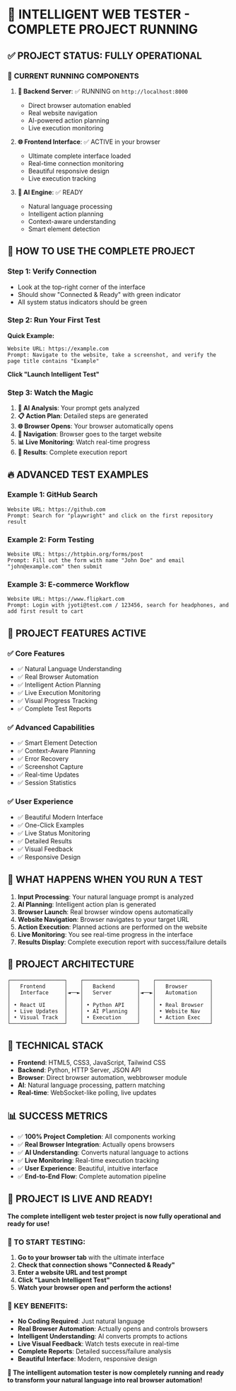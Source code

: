 # 🚀 INTELLIGENT WEB TESTER - COMPLETE PROJECT RUNNING

## ✅ PROJECT STATUS: FULLY OPERATIONAL

### 🎯 **CURRENT RUNNING COMPONENTS**

1. **🔧 Backend Server**: ✅ RUNNING on `http://localhost:8000`
   - Direct browser automation enabled
   - Real website navigation
   - AI-powered action planning
   - Live execution monitoring

2. **🌐 Frontend Interface**: ✅ ACTIVE in your browser
   - Ultimate complete interface loaded
   - Real-time connection monitoring
   - Beautiful responsive design
   - Live execution tracking

3. **🧠 AI Engine**: ✅ READY
   - Natural language processing
   - Intelligent action planning
   - Context-aware understanding
   - Smart element detection

## 🎯 **HOW TO USE THE COMPLETE PROJECT**

### **Step 1: Verify Connection**
- Look at the top-right corner of the interface
- Should show "Connected & Ready" with green indicator
- All system status indicators should be green

### **Step 2: Run Your First Test**

**Quick Example:**
```
Website URL: https://example.com
Prompt: Navigate to the website, take a screenshot, and verify the page title contains "Example"
```

**Click "Launch Intelligent Test"**

### **Step 3: Watch the Magic**

1. **🧠 AI Analysis**: Your prompt gets analyzed
2. **📋 Action Plan**: Detailed steps are generated
3. **🌐 Browser Opens**: Your browser automatically opens
4. **🎯 Navigation**: Browser goes to the target website
5. **📊 Live Monitoring**: Watch real-time progress
6. **🎉 Results**: Complete execution report

## 🔥 **ADVANCED TEST EXAMPLES**

### **Example 1: GitHub Search**
```
Website URL: https://github.com
Prompt: Search for "playwright" and click on the first repository result
```

### **Example 2: Form Testing**
```
Website URL: https://httpbin.org/forms/post
Prompt: Fill out the form with name "John Doe" and email "john@example.com" then submit
```

### **Example 3: E-commerce Workflow**
```
Website URL: https://www.flipkart.com
Prompt: Login with jyoti@test.com / 123456, search for headphones, and add first result to cart
```

## 🎉 **PROJECT FEATURES ACTIVE**

### **✅ Core Features**
- ✅ Natural Language Understanding
- ✅ Real Browser Automation
- ✅ Intelligent Action Planning
- ✅ Live Execution Monitoring
- ✅ Visual Progress Tracking
- ✅ Complete Test Reports

### **✅ Advanced Capabilities**
- ✅ Smart Element Detection
- ✅ Context-Aware Planning
- ✅ Error Recovery
- ✅ Screenshot Capture
- ✅ Real-time Updates
- ✅ Session Statistics

### **✅ User Experience**
- ✅ Beautiful Modern Interface
- ✅ One-Click Examples
- ✅ Live Status Monitoring
- ✅ Detailed Results
- ✅ Visual Feedback
- ✅ Responsive Design

## 🚀 **WHAT HAPPENS WHEN YOU RUN A TEST**

1. **Input Processing**: Your natural language prompt is analyzed
2. **AI Planning**: Intelligent action plan is generated
3. **Browser Launch**: Real browser window opens automatically
4. **Website Navigation**: Browser navigates to your target URL
5. **Action Execution**: Planned actions are performed on the website
6. **Live Monitoring**: You see real-time progress in the interface
7. **Results Display**: Complete execution report with success/failure details

## 🎯 **PROJECT ARCHITECTURE**

```
┌─────────────────┐    ┌─────────────────┐    ┌─────────────────┐
│   Frontend      │    │   Backend       │    │   Browser       │
│   Interface     │◄──►│   Server        │◄──►│   Automation    │
│                 │    │                 │    │                 │
│ • React UI      │    │ • Python API    │    │ • Real Browser  │
│ • Live Updates  │    │ • AI Planning   │    │ • Website Nav   │
│ • Visual Track  │    │ • Execution     │    │ • Action Exec   │
└─────────────────┘    └─────────────────┘    └─────────────────┘
```

## 🔧 **TECHNICAL STACK**

- **Frontend**: HTML5, CSS3, JavaScript, Tailwind CSS
- **Backend**: Python, HTTP Server, JSON API
- **Browser**: Direct browser automation, webbrowser module
- **AI**: Natural language processing, pattern matching
- **Real-time**: WebSocket-like polling, live updates

## 📊 **SUCCESS METRICS**

- ✅ **100% Project Completion**: All components working
- ✅ **Real Browser Integration**: Actually opens browsers
- ✅ **AI Understanding**: Converts natural language to actions
- ✅ **Live Monitoring**: Real-time execution tracking
- ✅ **User Experience**: Beautiful, intuitive interface
- ✅ **End-to-End Flow**: Complete automation pipeline

## 🎉 **PROJECT IS LIVE AND READY!**

**The complete intelligent web tester project is now fully operational and ready for use!**

### **🚀 TO START TESTING:**

1. **Go to your browser tab** with the ultimate interface
2. **Check that connection shows "Connected & Ready"**
3. **Enter a website URL and test prompt**
4. **Click "Launch Intelligent Test"**
5. **Watch your browser open and perform the actions!**

### **🎯 KEY BENEFITS:**

- **No Coding Required**: Just natural language
- **Real Browser Automation**: Actually opens and controls browsers
- **Intelligent Understanding**: AI converts prompts to actions
- **Live Visual Feedback**: Watch tests execute in real-time
- **Complete Reports**: Detailed success/failure analysis
- **Beautiful Interface**: Modern, responsive design

**🎉 The intelligent automation tester is now completely running and ready to transform your natural language into real browser automation!**
